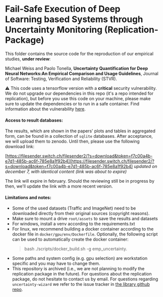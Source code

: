 # Fail-Safe Execution of Deep Learning based Systems through Uncertainty Monitoring (Replication-Package)

This folder contains the source code for the reproduction of our empirical studies, **under review**:

Michael Weiss and Paolo Tonella, **Uncertainty Quantification for Deep Neural Networks:An Empirical Comparison and Usage Guidelines**,
Journal of Software: Testing, Verification and Reliability (STVR).

⚠️ This code uses a tensorflow version with a **critical** security vulnerability. We do not upgrade our dependencies in this repo (it's a repo intended for replication), but before you use this code on your machine, please make sure to update the dependencies or to run in a safe container. Find information about the vulnerability [here](https://github.com/advisories/GHSA-57wx-m983-2f88).

#### Access to result databases:
The results, which are shown in the papers' plots and tables in aggregated form, can be found 
in a collection of ``sqlite`` databases. 
After acceptance, we will upload them to zenodo. Until then, please use the following download link:

[https://filesender.switch.ch/filesender2/?s=download&token=f7c00a4b-e7d1-485b-ac6f-785e8a1f92b4](https://filesender.switch.ch/filesender2/?s=download&token=f7c00a4b-e7d1-485b-ac6f-785e8a1f92b4) *updated on december 7, with identical content (link was about to expire)*

The link will expire in february. Should the reviewing still be in progress by then, we'll update the link with a more recent version.

#### Limitations and notes:

- Some of the used datasets (Traffic and ImageNet) need to be downloaded directly from their original sources (copyright reasons). 
- Make sure to mount a drive `root/assets` to save the results and datasets
- For windows, install a venv according to the requirements.txt
- For linux, we recommend building a docker container according to the docker file in `docker/gpu/env/Dockerfile`.
  Optionally, the following script can be used to automatically create the docker container:
  > bash ./scripts/docker_build.sh -g emp_uncertainty.                                                                                                                                                                                       
- Some paths and system config (e.g. gpu selection) are workstation specific and you may have to change them.
- This repository is archived (i.e., we are not planning to modify the replication package in the future).
  For questions about the replication package, do not hesitate to contact us by email.
  For questions regarding `uncertainty-wizard` we refer to the issue tracker in [the library github repo](https://github.com/testingautomated-usi/uncertainty-wizard).
                                                                                                                                                                                       
